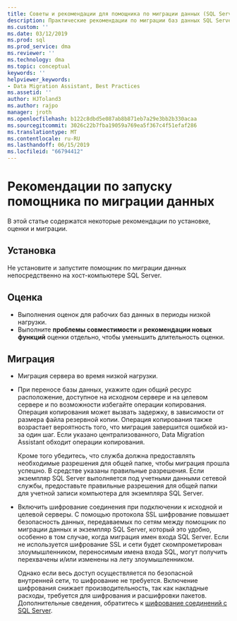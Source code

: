 ```yaml
---
title: Советы и рекомендации для помощника по миграции данных (SQL Server) | Документация Майкрософт
description: Практические рекомендации по миграции баз данных SQL Server с помощью Data Migration Assistant
ms.custom: ''
ms.date: 03/12/2019
ms.prod: sql
ms.prod_service: dma
ms.reviewer: ''
ms.technology: dma
ms.topic: conceptual
keywords: ''
helpviewer_keywords:
- Data Migration Assistant, Best Practices
ms.assetid: ''
author: HJToland3
ms.author: rajpo
manager: jroth
ms.openlocfilehash: b122c8dbd5e087ab8b871eb7a29e3bb2b330acaa
ms.sourcegitcommit: 3026c22b7fba19059a769ea5f367c4f51efaf286
ms.translationtype: MT
ms.contentlocale: ru-RU
ms.lasthandoff: 06/15/2019
ms.locfileid: "66794412"
---
```

# <a name="best-practices-for-running-data-migration-assistant"></a>Рекомендации по запуску помощника по миграции данных
В этой статье содержатся некоторые рекомендации по установке, оценки и миграции.

## <a name="installation"></a>Установка
Не установите и запустите помощник по миграции данных непосредственно на хост-компьютере SQL Server.

## <a name="assessment"></a>Оценка
- Выполнения оценок для рабочих баз данных в периоды низкой нагрузки.
- Выполните **проблемы совместимости** и **рекомендации новых функций** оценки отдельно, чтобы уменьшить длительность оценки.

## <a name="migration"></a>Миграция
- Миграция сервера во время низкой нагрузки.

- При переносе базы данных, укажите один общий ресурс расположение, доступное на исходном сервере и на целевом сервере и по возможности избегайте операции копирования. Операция копирования может вызвать задержку, в зависимости от размера файла резервной копии. Операция копирования также возрастает вероятность того, что миграция завершится ошибкой из-за один шаг. Если указано централизованного, Data Migration Assistant обходит операции копирования.
 
    Кроме того убедитесь, что служба должна предоставлять необходимые разрешения для общей папке, чтобы миграция прошла успешно. В средстве указаны правильные разрешения. Если экземпляр SQL Server выполняется под учетными данными сетевой службы, предоставьте правильные разрешения для общей папки для учетной записи компьютера для экземпляра SQL Server.

- Включить шифрование соединения при подключении к исходной и целевой серверы. С помощью протокола SSL шифрование повышает безопасность данных, передаваемых по сетям между помощник по миграции данных и экземпляр SQL Server, который это удобно, особенно в том случае, когда миграция имен входа SQL Server. Если не используется шифрование SSL и сети будет скомпрометирован злоумышленником, переносимым имена входа SQL, могут получить перехвачены и/или изменены на лету злоумышленником.

    Однако если весь доступ осуществляется по безопасной внутренней сети, то шифрование не требуется. Включение шифрования снижает производительность, так как накладные расходы, требуется для шифрования и расшифровки пакетов. Дополнительные сведения, обратитесь к [шифрование соединений с SQL Server](https://go.microsoft.com/fwlink/?linkid=832513).
